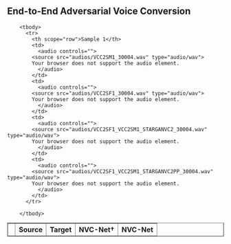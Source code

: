 ## End-to-End Adversarial Voice Conversion

<table class="table" border="1" width="100%" style="margin: 0px;">
		<thead>
		  <tr>
		    <th></th>
		    <th>Source</th>
		    <th>Target</th>
		    <th id="strong">NVC-Net&dagger;</th>
		    <th id="strong">NVC-Net</th>
		  </tr>
		</thead>
		
		<tbody>
		  <tr>
		    <th scope="row">Sample 1</th>
		    <td>
		      <audio controls="">
			<source src="audios/VCC2SM1_30004.wav" type="audio/wav">
			Your browser does not support the audio element.
		      </audio>
		    </td>
		    <td>
		      <audio controls="">
			<source src="audios/VCC2SF1_30004.wav" type="audio/wav">
			Your browser does not support the audio element.
		      </audio>
		    </td>
		    <td>
		      <audio controls="">
			<source src="audios/VCC2SF1_VCC2SM1_STARGANVC2_30004.wav" type="audio/wav">
			Your browser does not support the audio element.
		      </audio>
		    </td>
		    <td>
		      <audio controls="">
			<source src="audios/VCC2SF1_VCC2SM1_STARGANVC2PP_30004.wav" type="audio/wav">
			Your browser does not support the audio element.
		      </audio>
		    </td>
		  </tr>

		</tbody>
</table>